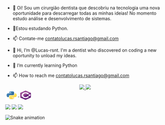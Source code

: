- 👋 Oi! Sou um cirurgião dentista que descobriu na tecnologia uma nova oportunidade para descarregar todas as minhas ideias! No momento estudo análise e desenvolvimento de sistemas.
- 🌱Estou estudando Python.
- 📫 Contate-me contatolucas.rsantiago@gmail.com

- 👋 Hi, I’m @Lucas-rsnt. I'm a dentist who discovered on coding a new oportunity to unload my ideas.
- 🌱 I’m currently learning Python
- 📫 How to reach me contatolucas.rsantiago@gmail.com

<div align="center">
  <a href="https://github.com/Lucas-rsnt">
  <img height="180em" src="https://github-readme-stats.vercel.app/api?username=Lucas-rsnt&show_icons=true&theme=highcontrast&include_all_commits=true&count_private=true"/>
  <img height="180em" src="https://github-readme-stats.vercel.app/api/top-langs/?username=Lucas-rsnt&layout=compact&langs_count=7&theme=highcontrast"/>
</div>
  <img align="center" alt="Lucas-Python" height="30" width="40" src="https://raw.githubusercontent.com/devicons/devicon/master/icons/python/python-original.svg">
  <img align="center" alt="Lucas-Csharp" height="30" width="40" src="https://raw.githubusercontent.com/devicons/devicon/master/icons/csharp/csharp-original.svg">
</div>

 <a href="https://www.instagram.com/lucasrsnt/" target="_blank"><img src="https://img.shields.io/badge/-Instagram-%23E4405F?style=for-the-badge&logo=instagram&logoColor=white" target="_blank"></a> 
  <a href = "mailto:contatolucas.rsantiago@gmail.com"><img src="https://img.shields.io/badge/-Gmail-%23333?style=for-the-badge&logo=gmail&logoColor=white" target="_blank"></a>
  <a href="https://www.linkedin.com/in/lucas-rodrigues-santiago-020baa225/" target="_blank"><img src="https://img.shields.io/badge/-LinkedIn-%230077B5?style=for-the-badge&logo=linkedin&logoColor=white" target="_blank"></a> 
<div>
  
</div> 

![Snake animation](https://github.com/Lucas-rsnt/Lucas-rsnt/blob/output/github-contribution-grid-snake.svg)
